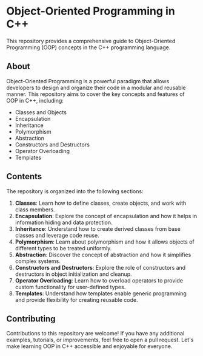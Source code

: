 # Object-Oriented Programming in C++

This repository provides a comprehensive guide to Object-Oriented Programming (OOP) concepts in the C++ programming language.

## About
Object-Oriented Programming is a powerful paradigm that allows developers to design and organize their code in a modular and reusable manner. This repository aims to cover the key concepts and features of OOP in C++, including:

- Classes and Objects
- Encapsulation
- Inheritance
- Polymorphism
- Abstraction
- Constructors and Destructors
- Operator Overloading
- Templates

## Contents
The repository is organized into the following sections:

1. **Classes**: Learn how to define classes, create objects, and work with class members.
2. **Encapsulation**: Explore the concept of encapsulation and how it helps in information hiding and data protection.
3. **Inheritance**: Understand how to create derived classes from base classes and leverage code reuse.
4. **Polymorphism**: Learn about polymorphism and how it allows objects of different types to be treated uniformly.
5. **Abstraction**: Discover the concept of abstraction and how it simplifies complex systems.
6. **Constructors and Destructors**: Explore the role of constructors and destructors in object initialization and cleanup.
7. **Operator Overloading**: Learn how to overload operators to provide custom functionality for user-defined types.
8. **Templates**: Understand how templates enable generic programming and provide flexibility for creating reusable code.

## Contributing
Contributions to this repository are welcome! If you have any additional examples, tutorials, or improvements, feel free to open a pull request. Let's make learning OOP in C++ accessible and enjoyable for everyone.
